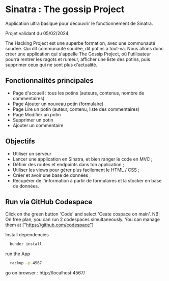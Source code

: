 # Sinatra : The gossip Project

Application ultra basique pour découvrir le fonctionnement de Sinatra.

Projet validant du 05/02/2024.

The Hacking Project est une superbe formation, avec une communauté soudée. Qui dit communauté soudée, dit potins à tout-va. Nous allons donc créer une application qui s'appelle The Gossip Project, où l'utilisateur pourra rentrer les ragots et rumeur, afficher une liste des potins, puis supprimer ceux qui ne sont plus d'actualité.

## Fonctionnalités principales

- Page d'accueil : tous les potins (auteurs, contenus, nombre de commentaires)
- Page Ajouter un nouveau potin (formulaire)
- Page Lire un potin (auteur, contenu, liste des commentaires)
- Page Modifier un potin
- Supprimer un potin
- Ajouter un commentaire

## Objectifs

- Utiliser un serveur
- Lancer une application en Sinatra, et bien ranger le code en MVC ;
- Définir des routes et endpoints dans ton application ;
- Utiliser les views pour gérer plus facilement le HTML / CSS ;
- Créer et avoir une base de données ;
- Récupérer de l'information à partir de formulaires et la stocker en base de données.




## Run via GitHub Codespace
Click on the green button 'Code' and select 'Ceate cospace on main'.
NB: On free plan, you can run 2 codespaces simultaneously. You can manage them at ["https://github.com/codespace"]

Install dependencies

```bash
  bunder install
```

run the App

```bash
  rackup -p 4567
```
go on browser : http://localhost:4567/

